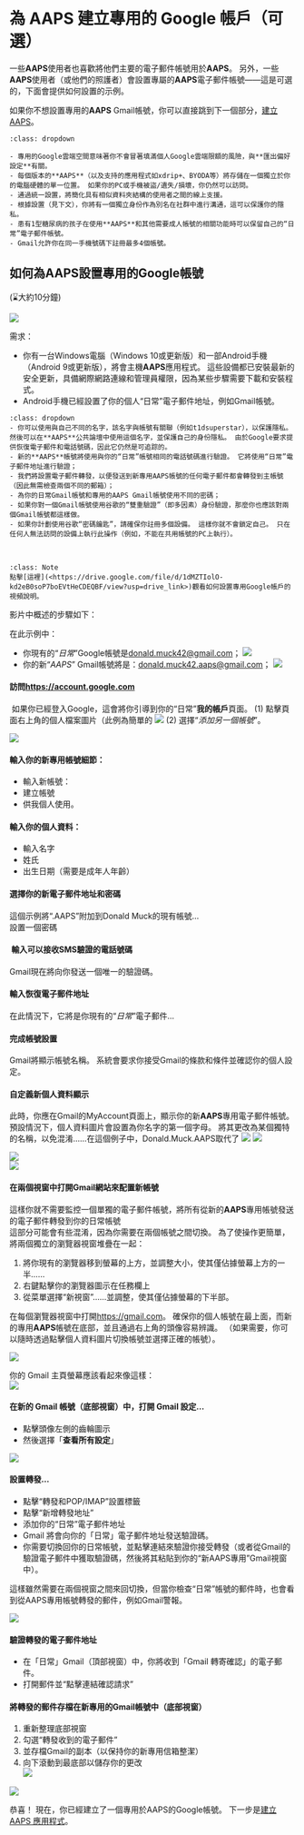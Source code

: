 # 為 AAPS 建立專用的 Google 帳戶（可選）

一些**AAPS**使用者也喜歡將他們主要的電子郵件帳號用於**AAPS**。 另外，一些**AAPS**使用者（或他們的照護者）會設置專屬的**AAPS**電子郵件帳號——這是可選的，下面會提供如何設置的示例。

如果你不想設置專用的**AAPS** Gmail帳號，你可以直接跳到下一個部分，[建立AAPS](../SettingUpAaps/BuildingAaps.md)。

```{admonition} Advantages of a dedicated Google account for AAPS
:class: dropdown

- 專用的Google雲端空間意味著你不會冒著填滿個人Google雲端限額的風險，與**匯出偏好設定**有關。
- 每個版本的**AAPS**（以及支持的應用程式如xdrip+、BYODA等）將存儲在一個獨立於你的電腦硬體的單一位置。 如果你的PC或手機被盜/遺失/損壞，你仍然可以訪問。
- 通過統一設置，將簡化具有相似資料夾結構的使用者之間的線上支援。
- 根據設置（見下文），你將有一個獨立身份作為別名在社群中進行溝通，這可以保護你的隱私。 
- 患有1型糖尿病的孩子在使用**AAPS**和其他需要成人帳號的相關功能時可以保留自己的“日常”電子郵件帳號。
- Gmail允許你在同一手機號碼下註冊最多4個帳號。
```

## 如何為AAPS設置專用的Google帳號

(⌛大約10分鐘)

![](../images/Building-the-App/building_0001.png)

需求：

* 你有一台Windows電腦（Windows 10或更新版）和一部Android手機（Android 9或更新版），將會主機**AAPS**應用程式。 這些設備都已安裝最新的安全更新，具備網際網路連線和管理員權限，因為某些步驟需要下載和安裝程式。
* Android手機已經設置了你的個人“日常”電子郵件地址，例如Gmail帳號。

```{admonition} Things to consider when setting up your new account
:class: dropdown
- 你可以使用與自己不同的名字，該名字與帳號有關聯（例如t1dsuperstar），以保護隱私。 然後可以在**AAPS**公共論壇中使用這個名字，並保護自己的身份隱私。 由於Google要求提供恢復電子郵件和電話號碼，因此它仍然是可追踪的。
- 新的**AAPS**帳號將使用與你的“日常”帳號相同的電話號碼進行驗證。 它將使用“日常”電子郵件地址進行驗證；
- 我們將設置電子郵件轉發，以便發送到新專用AAPS帳號的任何電子郵件都會轉發到主帳號（因此無需檢查兩個不同的郵箱）；
- 為你的日常Gmail帳號和專用的AAPS Gmail帳號使用不同的密碼；
- 如果你對一個Gmail帳號使用谷歌的“雙重驗證”（即多因素）身份驗證，那麼你也應該對兩個Gmail帳號都這樣做。
- 如果你計劃使用谷歌“密碼鑰匙”，請確保你註冊多個設備。 這樣你就不會鎖定自己。 只在任何人無法訪問的設備上執行此操作（例如，不能在共用帳號的PC上執行）。
```
 

```{admonition}  Video Walkthrough! 
:class: Note
點擊[這裡](<https://drive.google.com/file/d/1dMZTIolO-kd2eB0soP7boEVtHeCDEQBF/view?usp=drive_link>)觀看如何設置專用Google帳戶的視頻說明。
```

 影片中概述的步驟如下：

在此示例中： 
- 你現有的“_日常_”Google帳號是<donald.muck42@gmail.com>； ![](../images/Building-the-App/building_0002.png)
- 你的新“_AAPS_” Gmail帳號將是：<donald.muck42.aaps@gmail.com>； ![](../images/Building-the-App/building_0003.png)


#### 訪問<https://account.google.com> 

 如果你已經登入Google，這會將你引導到你的“日常”**我的帳戶**頁面。 (1) 點擊頁面右上角的個人檔案圖片（此例為簡單的 ![](../images/Building-the-App/building_0002.png) (2) 選擇“_添加另一個帳號_”。

![](../images/Building-the-App/building_0005.png)


#### 輸入你的新專用帳號細節： 

- 輸入新帳號： 
- 建立帳號
- 供我個人使用。 



 #### 輸入你的個人資料：
 - 輸入名字
 - 姓氏
 - 出生日期（需要是成年人年齡）

#### 選擇你的新電子郵件地址和密碼

這個示例將“.AAPS”附加到Donald Muck的現有帳號…\
設置一個密碼

####  輸入可以接收SMS驗證的電話號碼

Gmail現在將向你發送一個唯一的驗證碼。

#### 輸入恢復電子郵件地址 

在此情況下，它將是你現有的“_日常_”電子郵件…

#### 完成帳號設置

Gmail將顯示帳號名稱。 系統會要求你接受Gmail的條款和條件並確認你的個人設定。

#### 自定義新個人資料顯示

此時，你應在Gmail的MyAccount頁面上，顯示你的新**AAPS**專用電子郵件帳號。 預設情況下，個人資料圖片會設置為你名字的第一個字母。 將其更改為某個獨特的名稱，以免混淆……在這個例子中，Donald.Muck.AAPS取代了 ![](../images/Building-the-App/building_0002.png) ![](../images/Building-the-App/building_0003.png)

![](../images/Building-the-App/building_0007.png)\
![](../images/Building-the-App/building_0008.png)

#### 在兩個視窗中打開Gmail網站來配置新帳號

這樣你就不需要監控一個單獨的電子郵件帳號，將所有從新的**AAPS**專用帳號發送的電子郵件轉發到你的日常帳號 \
這部分可能會有些混淆，因為你需要在兩個帳號之間切換。 為了使操作更簡單，將兩個獨立的瀏覽器視窗堆疊在一起：

1. 將你現有的瀏覽器移到螢幕的上方，並調整大小，使其僅佔據螢幕上方的一半…… 
2. 右鍵點擊你的瀏覽器圖示在任務欄上 
3. 從菜單選擇“新視窗”……並調整，使其僅佔據螢幕的下半部。

在每個瀏覽器視窗中打開<https://gmail.com>。 確保你的個人帳號在最上面，而新的專用**AAPS**帳號在底部，並且通過右上角的頭像容易辨識。 （如果需要，你可以隨時透過點擊個人資料圖片切換帳號並選擇正確的帳號）。

![](../images/Building-the-App/building_0009.png)

你的 Gmail 主頁螢幕應該看起來像這樣：\
![](../images/Building-the-App/building_0010.png)

 #### 在新的 Gmail 帳號（底部視窗）中，打開 Gmail 設定… 

- 點擊頭像左側的齒輪圖示 
- 然後選擇「**查看所有設定**」

![](../images/Building-the-App/building_0011.png)

#### 設置轉發…

- 點擊“轉發和POP/IMAP”設置標籤
- 點擊“新增轉發地址”
- 添加你的“日常”電子郵件地址
- Gmail 將會向你的「日常」電子郵件地址發送驗證碼。 
- 你需要切換回你的日常帳號，並點擊連結來驗證你接受轉發（或者從Gmail的驗證電子郵件中獲取驗證碼，然後將其粘貼到你的“新AAPS專用”Gmail視窗中）。

這樣雖然需要在兩個視窗之間來回切換，但當你檢查“日常”帳號的郵件時，也會看到從AAPS專用帳號轉發的郵件，例如Gmail警報。

![](../images/Building-the-App/building_0012.png)

#### 驗證轉發的電子郵件地址

- 在「日常」Gmail（頂部視窗）中，你將收到「Gmail 轉寄確認」的電子郵件。 
- 打開郵件並“點擊連結確認請求”

#### 將轉發的郵件存檔在新專用的Gmail帳號中（底部視窗）

<!---->

1. 重新整理底部視窗
2. 勾選“轉發收到的電子郵件”
3. 並存檔Gmail的副本（以保持你的新專用信箱整潔）
4. 向下滾動到最底部以儲存你的更改\
   ![](../images/Building-the-App/building_0013.png)

![](../images/Building-the-App/building_0014.png)

恭喜！ 現在，你已經建立了一個專用於AAPS的Google帳號。 下一步是[建立 AAPS 應用程式](../SettingUpAaps/BuildingAaps.md)。
